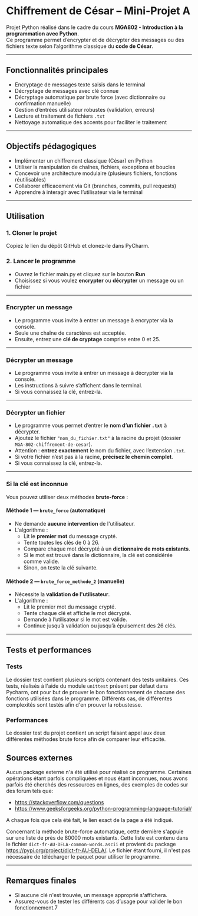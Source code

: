 # Chiffrement de César – Mini-Projet A

Projet Python réalisé dans le cadre du cours **MGA802 - Introduction à la programmation avec Python**.  
Ce programme permet d’encrypter et de décrypter des messages ou des fichiers texte selon l’algorithme classique du **code de César**.

---

## Fonctionnalités principales

- Encryptage de messages texte saisis dans le terminal
- Décryptage de messages avec clé connue
- Décryptage automatique par brute force (avec dictionnaire ou confirmation manuelle)
- Gestion d’entrées utilisateur robustes (validation, erreurs)
- Lecture et traitement de fichiers `.txt`
- Nettoyage automatique des accents pour faciliter le traitement

---

## Objectifs pédagogiques

- Implémenter un chiffrement classique (César) en Python
- Utiliser la manipulation de chaînes, fichiers, exceptions et boucles
- Concevoir une architecture modulaire (plusieurs fichiers, fonctions réutilisables)
- Collaborer efficacement via Git (branches, commits, pull requests)
- Apprendre à interagir avec l’utilisateur via le terminal

---

## Utilisation

### 1. Cloner le projet

Copiez le lien du dépôt GitHub et clonez-le dans PyCharm.

### 2. Lancer le programme

- Ouvrez le fichier main.py et cliquez sur le bouton **Run**
- Choisissez si vous voulez **encrypter** ou **décrypter** un message ou un fichier

---

### Encrypter un message

- Le programme vous invite à entrer un message à encrypter via la console.
- Seule une chaîne de caractères est acceptée.
- Ensuite, entrez une **clé de cryptage** comprise entre 0 et 25.

---

### Décrypter un message

- Le programme vous invite à entrer un message à décrypter via la console.
- Les instructions à suivre s’affichent dans le terminal.
- Si vous connaissez la clé, entrez-la.

---

### Décrypter un fichier

- Le programme vous permet d’entrer le **nom d’un fichier `.txt`** à décrypter.
- Ajoutez le fichier `"nom_du_fichier.txt"` à la racine du projet (dossier `MGA-802-chiffrement-de-cesar`).
- Attention : **entrez exactement** le nom du fichier, avec l’extension `.txt`.
- Si votre fichier n’est pas à la racine, **précisez le chemin complet**.
- Si vous connaissez la clé, entrez-la.

---

### Si la clé est inconnue

Vous pouvez utiliser deux méthodes **brute-force** :

#### Méthode 1 — `brute_force` (automatique)

- Ne demande **aucune intervention** de l'utilisateur.
- L'algorithme :
  - Lit le **premier mot** du message crypté.
  - Tente toutes les clés de 0 à 26.
  - Compare chaque mot décrypté à un **dictionnaire de mots existants**.
  - Si le mot est trouvé dans le dictionnaire, la clé est considérée comme valide.
  - Sinon, on teste la clé suivante.

#### Méthode 2 — `brute_force_methode_2` (manuelle)

- Nécessite la **validation de l'utilisateur**.
- L'algorithme :
  - Lit le premier mot du message crypté.
  - Tente chaque clé et affiche le mot décrypté.
  - Demande à l’utilisateur si le mot est valide.
  - Continue jusqu’à validation ou jusqu’à épuisement des 26 clés.

---

## Tests et performances

### Tests
Le dossier test contient plusieurs scripts contenant des tests unitaires. Ces tests, réalisés à l'aide du module 
`unittest` présent par défaut dans Pycharm, ont pour but de prouver le bon fonctionnement de chacune des fonctions utilisées dans 
le programme. Différents cas, de différentes complexités sont testés afin d'en prouver la robustesse.

### Performances
Le dossier test du projet contient un script faisant appel aux deux différentes méthodes brute force afin de comparer 
leur efficacité.

## Sources externes

Aucun package externe n'a été utilisé pour réalisé ce programme. Certaines opérations étant parfois compliquées et nous 
étant inconnues, nous avons parfois été cherchés des ressources en lignes, des exemples de codes sur des forum tels que:
* https://stackoverflow.com/questions
* https://www.geeksforgeeks.org/python-programming-language-tutorial/

A chaque fois que cela été fait, le lien exact de la page a été indiqué.

Concernant la méthode brute-force automatique, cette dernière s'appuie sur une liste de près de 80000 mots existants. 
Cette liste est contenu dans le fichier `dict-fr-AU-DELA-common-words.ascii` et provient du package 
https://pypi.org/project/dict-fr-AU-DELA/. Le fichier étant fourni, il n'est pas nécessaire de télécharger le paquet 
pour utiliser le programme.

---

## Remarques finales

- Si aucune clé n'est trouvée, un message approprié s'affichera.
- Assurez-vous de tester les différents cas d’usage pour valider le bon fonctionnement.7


